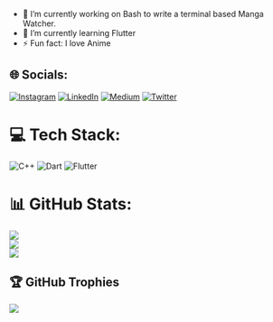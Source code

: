 

- 🔭 I’m currently working on Bash to write a terminal based Manga Watcher.
- 🌱 I’m currently learning Flutter
- ⚡ Fun fact: I love Anime


## 🌐 Socials:
[![Instagram](https://img.shields.io/badge/Instagram-%23E4405F.svg?logo=Instagram&logoColor=white)](https://instagram.com/ilakshaygupt) [![LinkedIn](https://img.shields.io/badge/LinkedIn-%230077B5.svg?logo=linkedin&logoColor=white)](https://linkedin.com/in/ilakshaygupt) [![Medium](https://img.shields.io/badge/Medium-12100E?logo=medium&logoColor=white)](https://medium.com/@ilakshaygupt)  [![Twitter](https://img.shields.io/badge/Twitter-%231DA1F2.svg?logo=Twitter&logoColor=white)](https://twitter.com/ilakshaygupt) 
# 💻 Tech Stack:
![C++](https://img.shields.io/badge/c++-%2300599C.svg?style=plastic&logo=c%2B%2B&logoColor=white) ![Dart](https://img.shields.io/badge/dart-%230175C2.svg?style=plastic&logo=dart&logoColor=white) ![Flutter](https://img.shields.io/badge/Flutter-%2302569B.svg?style=plastic&logo=Flutter&logoColor=white)
# 📊 GitHub Stats:
![](https://github-readme-stats.vercel.app/api?username=ilakshaygupt&theme=blueberry&hide_border=true&include_all_commits=true&count_private=true)<br/>
![](https://github-readme-streak-stats.herokuapp.com/?user=ilakshaygupt&theme=blueberry&hide_border=true)<br/>
![](https://github-readme-stats.vercel.app/api/top-langs/?username=ilakshaygupt&theme=blueberry&hide_border=true&include_all_commits=true&count_private=true&layout=compact)

## 🏆 GitHub Trophies
![](https://github-profile-trophy.vercel.app/?username=ilakshaygupt&theme=tokyonight&no-frame=true&no-bg=true&margin-w=4)

